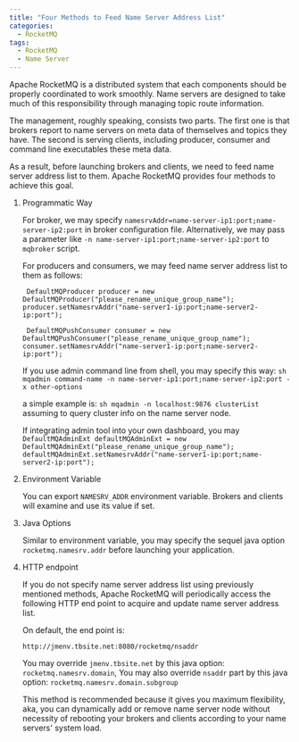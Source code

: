 ```yaml
---
title: "Four Methods to Feed Name Server Address List"
categories:
  - RocketMQ
tags:
  - RocketMQ
  - Name Server
---
```


Apache RocketMQ is a distributed system that each components should be properly coordinated to work smoothly. Name 
servers are designed to take much of this responsibility through managing topic route information.

The management, roughly speaking, consists two parts. The first one is that brokers report to name servers on meta data
of themselves and topics they have. The second is serving clients, including producer, consumer and command line
 executables these meta data.

As a result, before launching brokers and clients, we need to feed name server address list to them. Apache RocketMQ 
provides four methods to achieve this goal.

1. Programmatic Way

   For broker, we may specify `namesrvAddr=name-server-ip1:port;name-server-ip2:port` in broker configuration file.
   Alternatively, we may pass a parameter like `-n name-server-ip1:port;name-server-ip2:port` to `mqbroker` script.
   
   For producers and consumers, we may feed name server address list to them as follows:
   
   `
   DefaultMQProducer producer = new DefaultMQProducer("please_rename_unique_group_name");
   producer.setNamesrvAddr("name-server1-ip:port;name-server2-ip:port");`
   
   `
   DefaultMQPushConsumer consumer = new DefaultMQPushConsumer("please_rename_unique_group_name");
   consumer.setNamesrvAddr("name-server1-ip:port;name-server2-ip:port");`
   
   If you use admin command line from shell, you may specify this way:
   `sh mqadmin command-name -n name-server-ip1:port;name-server-ip2:port -x other-options`
   
   a simple example is:
   `sh mqadmin -n localhost:9876 clusterList`
   assuming to query cluster info on the name server node.
   
   If integrating admin tool into your own dashboard, you may
   `DefaultMQAdminExt defaultMQAdminExt = new DefaultMQAdminExt("please_rename_unique_group_name");
    defaultMQAdminExt.setNamesrvAddr("name-server1-ip:port;name-server2-ip:port");`
    
    
2. Environment Variable

   You can export `NAMESRV_ADDR` environment variable. Brokers and clients will examine and use its value if set.
    
    
3. Java Options

    Similar to environment variable, you may specify the sequel java option `rocketmq.namesrv.addr` before launching your
    application.
    
4. HTTP endpoint

    If you do not specify name server address list using previously mentioned methods, Apache RocketMQ will periodically 
    access the following HTTP end point to acquire and update name server address list.
    
    On default, the end point is:
    
    `http://jmenv.tbsite.net:8080/rocketmq/nsaddr`
    
    You may override `jmenv.tbsite.net` by this java option: `rocketmq.namesrv.domain`,
    You may also override `nsaddr` part by this java option: `rocketmq.namesrv.domain.subgroup`
    
    This method is recommended because it gives you maximum flexibility, aka, you can dynamically add or 
    remove name server node without necessity of rebooting your brokers and clients according to your name servers'
    system load. 